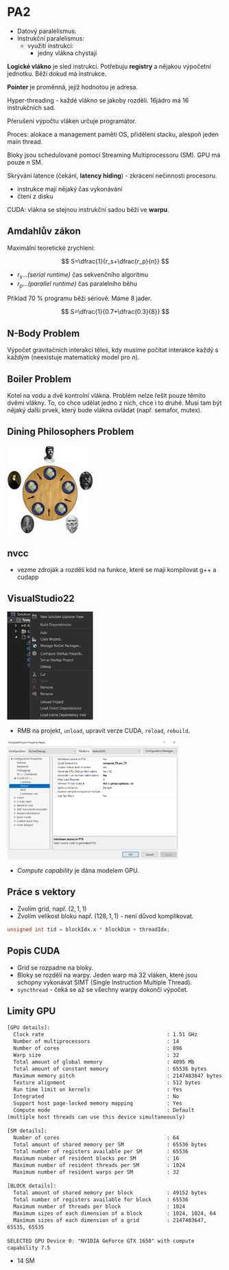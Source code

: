 # PA2

- Datový paralelismus.
- Instrukční paralelismus:
  - využití instrukcí:
    - jedny vlákna chystají

**Logické vlákno** je sled instrukcí. Potřebuju **registry** a nějakou výpočetní jednotku. Běží dokud má instrukce.

**Pointer** je proměnná, jejíž hodnotou je adresa.

Hyper-threading - každé vlákno se jakoby rozdělí.
16jádro má 16 instrukčních sad.

Přerušení výpočtu vláken určuje programátor.

Proces: alokace a management paměti OS, přidělení stacku, alespoň jeden main thread.

Bloky jsou schedulované pomocí Streaming Multiprocessoru (SM). GPU má pouze $n$ SM.

Skrývání latence (čekání, **latency hiding**) - zkrácení nečinnosti procesoru.

- instrukce mají nějaký čas vykonávání
- čtení z disku

CUDA: vlákna se stejnou instrukční sadou běží ve **warpu**.

## Amdahlův zákon

Maximální teoretické zrychlení:

$$ S=\dfrac{1}{r_s+\dfrac{r_p}{n}} $$

- $r_s$...*(serial runtime)* čas sekvenčního algoritmu
- $r_p$...*(parallel runtime)* čas paralelního běhu

Příklad 70 % programu běží sériově. Máme 8 jader.

$$ S=\dfrac{1}{0.7+\dfrac{0.3}{8}} $$

## N-Body Problem

Výpočet gravitačních interakcí těles, kdy musíme počítat interakce každý s každým (neexistuje matematický model pro $n$).

## Boiler Problem

Kotel na vodu a dvě kontrolní vlákna. Problém nelze řešit pouze těmito dvěmi vlákny. To, co chce udělat jedno z nich, chce i to druhé. Musí tam být nějaký další prvek, který bude vlákna ovládat (např. semafor, mutex).

## Dining Philosophers Problem

<img src="figures/dining-philosophers.png" alt="dining-philosophers" width="200px">

## nvcc

- vezme zdroják a rozdělí kód na funkce, které se mají kompilovat g++ a cudapp

## VisualStudio22

<img src="figures/vs22-setup.png" alt="vs22-setup" width="200px">

- RMB na projekt, `unload`, upravit verze CUDA, `reload`, `rebuild`.

<img src="figures/vs22-properties.png" alt="vs22-properties" width="400px">

- *Compute capability* je dána modelem GPU.

## Práce s vektory

- Zvolím grid, např. $(2,1,1)$
- Zvolím velikost bloku např. $(128,1,1)$ - není důvod komplikovat.

```cpp
unsigned int tid = blockIdx.x * blockDim + threadIdx;
```

## Popis CUDA

- Grid se rozpadne na bloky.
- Bloky se rozdělí na warpy. Jeden warp má 32 vláken, které jsou schopny vykonávat SIMT (Single Instruction Multiple Thread).
- `syncthread` - čeká se až se všechny warpy dokončí výpočet.

## Limity GPU

```text
[GPU details]:
  Clock rate                                        : 1.51 GHz
  Number of multiprocessors                         : 14
  Number of cores                                   : 896
  Warp size                                         : 32
  Total amount of global memory                     : 4095 Mb
  Total amount of constant memory                   : 65536 bytes
  Maximum memory pitch                              : 2147483647 bytes
  Texture alignment                                 : 512 bytes
  Run time limit on kernels                         : Yes
  Integrated                                        : No
  Support host page-locked memory mapping           : Yes
  Compute mode                                      : Default (multiple host threads can use this device simultaneously)

[SM details]:
  Number of cores                                   : 64
  Total amount of shared memory per SM              : 65536 bytes
  Total number of registers available per SM        : 65536
  Maximum number of resident blocks per SM          : 16
  Maximum number of resident threads per SM         : 1024
  Maximum number of resident warps per SM           : 32

[BLOCK details]:
  Total amount of shared memory per block           : 49152 bytes
  Total number of registers available for block     : 65536
  Maximum number of threads per block               : 1024
  Maximum sizes of each dimension of a block        : 1024, 1024, 64
  Maximum sizes of each dimension of a grid         : 2147483647, 65535, 65535

SELECTED GPU Device 0: "NVIDIA GeForce GTX 1650" with compute capability 7.5
```

- 14 SM
